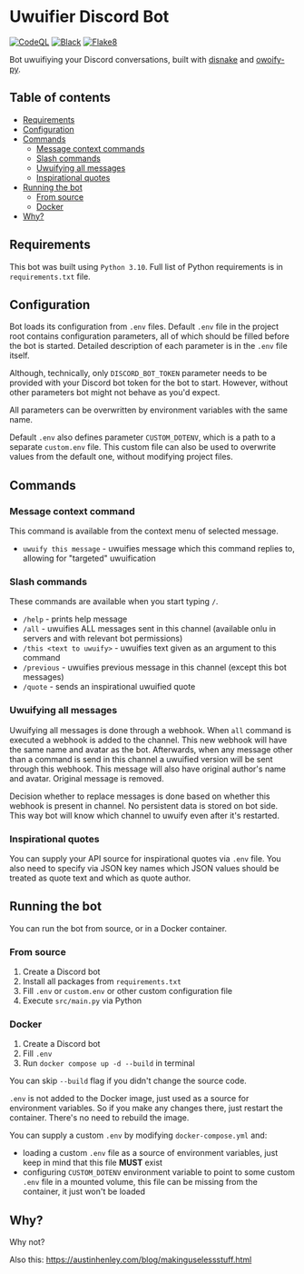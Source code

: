 # Uwuifier Discord Bot

[![CodeQL](https://github.com/Electronic-Mango/philosopher-discord-bot/actions/workflows/codeql.yml/badge.svg)](https://github.com/Electronic-Mango/philosopher-discord-bot/actions/workflows/codeql.yml)
[![Black](https://github.com/Electronic-Mango/philosopher-discord-bot/actions/workflows/black.yml/badge.svg)](https://github.com/Electronic-Mango/philosopher-discord-bot/actions/workflows/black.yml)
[![Flake8](https://github.com/Electronic-Mango/philosopher-discord-bot/actions/workflows/flake8.yml/badge.svg)](https://github.com/Electronic-Mango/philosopher-discord-bot/actions/workflows/flake8.yml)

Bot uwuifiying your Discord conversations, built with [disnake](https://github.com/DisnakeDev/disnake) and [owoify-py](https://github.com/deadshot465/owoify-py).



## Table of contents
- [Requirements](#requirements)
- [Configuration](#configuration)
- [Commands](#commands)
  - [Message context commands](#message-context-commands)
  - [Slash commands](#slash-commands)
  - [Uwuifying all messages](#uwuifying-all-messages)
  - [Inspirational quotes](#inspirational-quotes)
- [Running the bot](#running-the-bot)
  - [From source](#from-source)
  - [Docker](#docker)
- [Why?](#why)



## Requirements
This bot was built using `Python 3.10`.
Full list of Python requirements is in `requirements.txt` file.



## Configuration

Bot loads its configuration from `.env` files.
Default `.env` file in the project root contains configuration parameters, all of which should be filled before the bot is started.
Detailed description of each parameter is in the `.env` file itself.

Although, technically, only `DISCORD_BOT_TOKEN` parameter needs to be provided with your Discord bot token for the bot to start.
However, without other parameters bot might not behave as you'd expect.

All parameters can be overwritten by environment variables with the same name.

Default `.env` also defines parameter `CUSTOM_DOTENV`, which is a path to a separate `custom.env` file.
This custom file can also be used to overwrite values from the default one, without modifying project files.



## Commands


### Message context command

This command is available from the context menu of selected message.

 * `uwuify this message` - uwuifies message which this command replies to, allowing for "targeted" uwuification


### Slash commands

These commands are available when you start typing `/`.

 * `/help` - prints help message
 * `/all` - uwuifies ALL messages sent in this channel (available onlu in servers and with relevant bot permissions)
 * `/this <text to uwuify>` - uwuifies text given as an argument to this command
 * `/previous` - uwuifies previous message in this channel (except this bot messages)
 * `/quote` - sends an inspirational uwuified quote


### Uwuifying all messages
Uwuifying all messages is done through a webhook.
When `all` command is executed a webhook is added to the channel.
This new webhook will have the same name and avatar as the bot.
Afterwards, when any message other than a command is send in this channel a uwuified version will be sent through this webhook.
This message will also have original author's name and avatar.
Original message is removed.

Decision whether to replace messages is done based on whether this webhook is present in channel.
No persistent data is stored on bot side.
This way bot will know which channel to uwuify even after it's restarted.


### Inspirational quotes
You can supply your API source for inspirational quotes via `.env` file.
You also need to specify via JSON key names which JSON values should be treated as quote text and which as quote author.



## Running the bot
You can run the bot from source, or in a Docker container.


### From source
1. Create a Discord bot
1. Install all packages from `requirements.txt`
1. Fill `.env` or `custom.env` or other custom configuration file
1. Execute `src/main.py` via Python


### Docker
1. Create a Discord bot
1. Fill `.env`
1. Run `docker compose up -d --build` in terminal

You can skip `--build` flag if you didn't change the source code.

`.env` is not added to the Docker image, just used as a source for environment variables.
So if you make any changes there, just restart the container.
There's no need to rebuild the image.

You can supply a custom `.env` by modifying `docker-compose.yml` and:

 * loading a custom `.env` file as a source of environment variables, just keep in mind that this file **MUST** exist
 * configuring `CUSTOM_DOTENV` environment variable to point to some custom `.env` file in a mounted volume, this file can be missing from the container, it just won't be loaded



## Why?

Why not?

Also this: https://austinhenley.com/blog/makinguselessstuff.html
